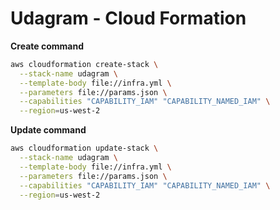 # Udagram - Cloud Formation

**Create command**

```bash
aws cloudformation create-stack \
  --stack-name udagram \
  --template-body file://infra.yml \
  --parameters file://params.json \
  --capabilities "CAPABILITY_IAM" "CAPABILITY_NAMED_IAM" \
  --region=us-west-2
```

**Update command**

```bash
aws cloudformation update-stack \
  --stack-name udagram \
  --template-body file://infra.yml \
  --parameters file://params.json \
  --capabilities "CAPABILITY_IAM" "CAPABILITY_NAMED_IAM" \
  --region=us-west-2
```
